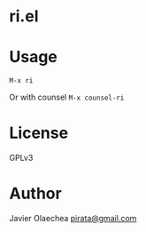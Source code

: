 # ri.el

# Usage

`M-x ri`

Or with counsel `M-x counsel-ri`

# License

GPLv3

# Author

Javier Olaechea <pirata@gmail.com>
